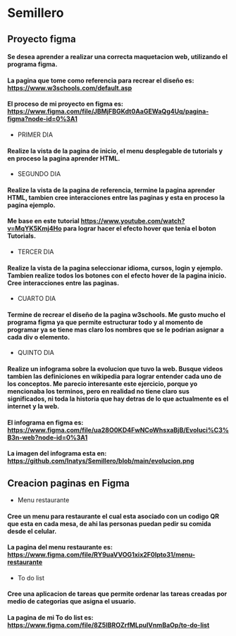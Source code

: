 # Semillero

## Proyecto figma
#### Se desea aprender a realizar una correcta maquetacion web, utilizando el programa figma. 
#### La pagina que tome como referencia para recrear el diseño es: https://www.w3schools.com/default.asp
#### El proceso de mi proyecto en figma es: https://www.figma.com/file/JBMjFBGKdt0AaGEWaQg4Uq/pagina-figma?node-id=0%3A1
- PRIMER DIA
#### Realize la vista de la pagina de inicio, el menu desplegable de tutorials y en proceso la pagina aprender HTML.
- SEGUNDO DIA
#### Realize la vista de la pagina de referencia, termine la pagina aprender HTML, tambien cree interacciones entre las paginas y esta en proceso la pagina ejemplo.
#### Me base en este tutorial https://www.youtube.com/watch?v=MqYK5Kmj4Ho para lograr hacer el efecto hover que tenia el boton Tutorials.
- TERCER DIA
#### Realize la vista de la pagina seleccionar idioma, cursos, login y ejemplo. Tambien realize todos los botones con el efecto hover de la pagina inicio. Cree interacciones entre las paginas.
- CUARTO DIA
#### Termine de recrear el diseño de la pagina w3schools. Me gusto mucho el programa figma ya que permite estructurar todo y al momento de programar ya se tiene mas claro los nombres que se le podrian asignar a cada div o elemento.
- QUINTO DIA
#### Realize un infograma sobre la evolucion que tuvo la web. Busque videos tambien las definiciones en wikipedia para lograr entender cada uno de los conceptos. Me parecio interesante este ejercicio, porque yo mencionaba los terminos, pero en realidad no tiene claro sus significados, ni toda la historia que hay detras de lo que actualmente es el internet y la web.
#### El infograma en figma es: https://www.figma.com/file/ua28O0KD4FwNCoWhsxaBjB/Evoluci%C3%B3n-web?node-id=0%3A1 
#### La imagen del infograma esta en: https://github.com/Inatys/Semillero/blob/main/evolucion.png

## Creacion paginas en Figma
- Menu restaurante
#### Cree un menu para restaurante el cual esta asociado con un codigo QR que esta en cada mesa, de ahi las personas puedan pedir su comida desde el celular.
#### La pagina del menu restaurante es: https://www.figma.com/file/RY9uaVVOG1xix2F0lpto31/menu-restaurante
- To do list
#### Cree una aplicacion de tareas que permite ordenar las tareas creadas por medio de categorias que asigna el usuario.
#### La pagina de mi To do list es: https://www.figma.com/file/8Z5IBROZrfMLpulVnmBaOp/to-do-list




